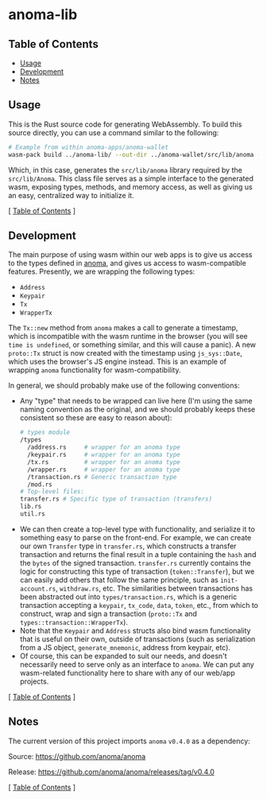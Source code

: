 # anoma-lib

## Table of Contents

- [Usage](#usage)
- [Development](#development)
- [Notes](#notes)

## Usage

This is the Rust source code for generating WebAssembly. To build this source directly, you can use a command similar to the following:

```bash
# Example from within anoma-apps/anoma-wallet
wasm-pack build ../anoma-lib/ --out-dir ../anoma-wallet/src/lib/anoma --out-name anoma --target web
```

Which, in this case, generates the `src/lib/anoma` library required by the `src/lib/Anoma`. This class file serves as a simple interface to the generated wasm, exposing types, methods, and memory access, as well as giving us an easy, centralized way to initialize it.

[ [Table of Contents](#table-of-contents) ]

## Development

The main purpose of using wasm within our web apps is to give us access to the types defined in [anoma](https://github.com/anoma/anoma), and gives us access to wasm-compatible features. Presently, we are wrapping the following types:

- `Address`
- `Keypair`
- `Tx`
- `WrapperTx`

The `Tx::new` method from `anoma` makes a call to generate a timestamp, which is incompatible with the wasm runtime in the browser (you will see `time is undefined`, or something similar, and this will cause a panic). A new `proto::Tx` struct is now created with the timestamp using `js_sys::Date`, which uses the browser's JS engine instead. This is an example of wrapping `anoma` functionality for wasm-compatibility.

In general, we should probably make use of the following conventions:

- Any "type" that needs to be wrapped can live here (I'm using the same naming convention as the original, and we should probably keeps these consistent so these are easy to reason about):
  ```bash
  # types module
  /types
    /address.rs     # wrapper for an anoma type
    /keypair.rs     # wrapper for an anoma type
    /tx.rs          # wrapper for an anoma type
    /wrapper.rs     # wrapper for an anoma type
    /transaction.rs # Generic transaction type
    /mod.rs
  # Top-level files:
  transfer.rs # Specific type of transaction (transfers)
  lib.rs
  util.rs
  ```
- We can then create a top-level type with functionality, and serialize it to something easy to parse on the front-end. For example, we can create our own `Transfer` type in `transfer.rs`, which constructs a transfer transaction and returns the final result in a tuple containing the `hash` and the `bytes` of the signed transaction. `transfer.rs` currently contains the logic for constructing this type of transaction (`token::Transfer`), but we can easily add others that follow the same principle, such as `init-account.rs`, `withdraw.rs`, etc. The similarities between transactions has been abstracted out into `types/transaction.rs`, which is a generic transaction accepting a `keypair`, `tx_code`, `data`, `token`, etc., from which to construct, wrap and sign a transaction (`proto::Tx` and `types::transaction::WrapperTx`).
- Note that the `Keypair` and `Address` structs also bind wasm functionality that is useful on their own, outside of transactions (such as serialization from a JS object, `generate_mnemonic`, address from keypair, etc).
- Of course, this can be expanded to suit our needs, and doesn't necessarily need to serve only as an interface to `anoma`. We can put any wasm-related functionality here to share with any of our web/app projects.

[ [Table of Contents](#table-of-contents) ]

## Notes

The current version of this project imports `anoma` `v0.4.0` as a dependency:

Source: https://github.com/anoma/anoma

Release: https://github.com/anoma/anoma/releases/tag/v0.4.0

[ [Table of Contents](#table-of-contents) ]
